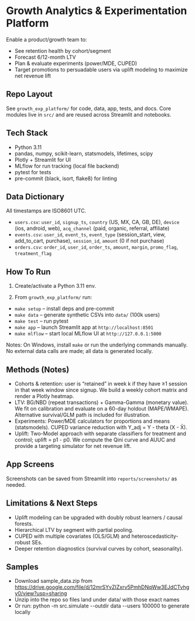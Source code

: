 # Growth Analytics & Experimentation Platform

Enable a product/growth team to:

- See retention health by cohort/segment
- Forecast 6/12-month LTV
- Plan & evaluate experiments (power/MDE, CUPED)
- Target promotions to persuadable users via uplift modeling to maximize net revenue lift

## Repo Layout

See `growth_exp_platform/` for code, data, app, tests, and docs. Core modules live in `src/` and are reused across Streamlit and notebooks.

## Tech Stack

- Python 3.11
- pandas, numpy, scikit-learn, statsmodels, lifetimes, scipy
- Plotly + Streamlit for UI
- MLflow for run tracking (local file backend)
- pytest for tests
- pre-commit (black, isort, flake8) for linting

## Data Dictionary

All timestamps are ISO8601 UTC.

- `users.csv`: `user_id`, `signup_ts`, `country` (US, MX, CA, GB, DE), `device` (ios, android, web), `acq_channel` (paid, organic, referral, affiliate)
- `events.csv`: `user_id`, `event_ts`, `event_type` (session_start, view, add_to_cart, purchase), `session_id`, `amount` (0 if not purchase)
- `orders.csv`: `order_id`, `user_id`, `order_ts`, `amount`, `margin`, `promo_flag`, `treatment_flag`

## How To Run

1) Create/activate a Python 3.11 env.

2) From `growth_exp_platform/` run:

- `make setup` – install deps and pre-commit
- `make data` – generate synthetic CSVs into `data/` (100k users)
- `make test` – run pytest
- `make app` – launch Streamlit app at `http://localhost:8501`
- `make mlflow` – start local MLflow UI at `http://127.0.0.1:5000`

Notes: On Windows, install `make` or run the underlying commands manually. No external data calls are made; all data is generated locally.

## Methods (Notes)

- Cohorts & retention: user is “retained” in week k if they have ≥1 session in that week window since signup. We build a weekly cohort matrix and render a Plotly heatmap.
- LTV: BG/NBD (repeat transactions) + Gamma-Gamma (monetary value). We fit on calibration and evaluate on a 60-day holdout (MAPE/WMAPE). Alternative survival/GLM path is included for illustration.
- Experiments: Power/MDE calculators for proportions and means (statsmodels). CUPED variance reduction with Y_adj = Y - theta (X - X̄).
- Uplift: Two-Model approach with separate classifiers for treatment and control; uplift = p1 - p0. We compute the Qini curve and AUUC and provide a targeting simulator for net revenue lift.

## App Screens

Screenshots can be saved from Streamlit into `reports/screenshots/` as needed.

## Limitations & Next Steps

- Uplift modeling can be upgraded with doubly robust learners / causal forests.
- Hierarchical LTV by segment with partial pooling.
- CUPED with multiple covariates (OLS/GLM) and heteroscedasticity-robust SEs.
- Deeper retention diagnostics (survival curves by cohort, seasonality).

## Samples
- Download sample_data.zip from https://drive.google.com/file/d/12mrSYvZIZxrv5PmhDNqWw3EJdCTvhgy0/view?usp=sharing
- Unzip into the repo so files land under data/ with those exact names
- Or run: python -m src.simulate --outdir data --users 100000 to generate locally
